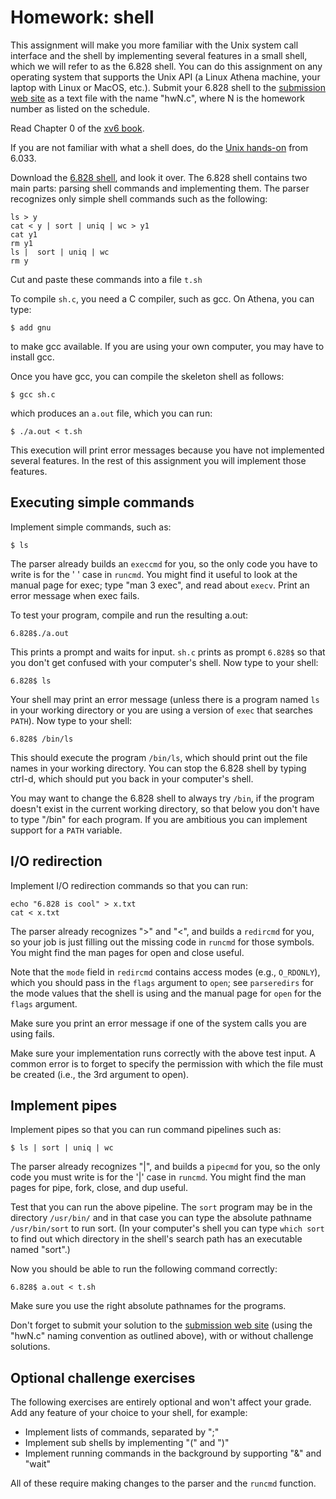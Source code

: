 Homework: shell
===============

This assignment will make you more familiar with the Unix system call
interface and the shell by implementing several features in a small
shell, which we will refer to as the 6.828 shell. You can do this
assignment on any operating system that supports the Unix API (a Linux
Athena machine, your laptop with Linux or MacOS, etc.). Submit your
6.828 shell to the [submission web
site](https://6828.scripts.mit.edu/2018/handin.py/) as a text file with
the name \"hwN.c\", where N is the homework number as listed on the
schedule.

Read Chapter 0 of the [xv6
book](https://pdos.csail.mit.edu/6.828/2018/xv6/book-rev10.pdf).

If you are not familiar with what a shell does, do the [Unix
hands-on](http://web.mit.edu/6.033/www/assignments/handson-unix.html)
from 6.033.

Download the [6.828
shell](https://pdos.csail.mit.edu/6.828/2018/homework/sh.c), and look it
over. The 6.828 shell contains two main parts: parsing shell commands
and implementing them. The parser recognizes only simple shell commands
such as the following:

    ls > y
    cat < y | sort | uniq | wc > y1
    cat y1
    rm y1
    ls |  sort | uniq | wc
    rm y

Cut and paste these commands into a file `t.sh`

To compile `sh.c`, you need a C compiler, such as gcc. On Athena, you
can type:

    $ add gnu

to make gcc available. If you are using your own computer, you may have
to install gcc.

Once you have gcc, you can compile the skeleton shell as follows:

    $ gcc sh.c

which produces an `a.out` file, which you can run:

    $ ./a.out < t.sh

This execution will print error messages because you have not
implemented several features. In the rest of this assignment you will
implement those features.

Executing simple commands
-------------------------

Implement simple commands, such as:

    $ ls

The parser already builds an `execcmd` for you, so the only code you
have to write is for the \' \' case in `runcmd`. You might find it
useful to look at the manual page for exec; type \"man 3 exec\", and
read about `execv`. Print an error message when exec fails.

To test your program, compile and run the resulting a.out:

    6.828$./a.out

This prints a prompt and waits for input. `sh.c` prints as prompt
`6.828$` so that you don\'t get confused with your computer\'s shell.
Now type to your shell:

    6.828$ ls

Your shell may print an error message (unless there is a program named
`ls` in your working directory or you are using a version of `exec` that
searches `PATH`). Now type to your shell:

    6.828$ /bin/ls

This should execute the program `/bin/ls`, which should print out the
file names in your working directory. You can stop the 6.828 shell by
typing ctrl-d, which should put you back in your computer\'s shell.

You may want to change the 6.828 shell to always try `/bin`, if the
program doesn\'t exist in the current working directory, so that below
you don\'t have to type \"/bin\" for each program. If you are ambitious
you can implement support for a `PATH` variable.

I/O redirection
---------------

Implement I/O redirection commands so that you can run:

    echo "6.828 is cool" > x.txt
    cat < x.txt

The parser already recognizes \"\>\" and \"\<\", and builds a `redircmd`
for you, so your job is just filling out the missing code in `runcmd`
for those symbols. You might find the man pages for open and close
useful.

Note that the `mode` field in `redircmd` contains access modes (e.g.,
`O_RDONLY`), which you should pass in the `flags` argument to `open`;
see `parseredirs` for the mode values that the shell is using and the
manual page for `open` for the `flags` argument.

Make sure you print an error message if one of the system calls you are
using fails.

Make sure your implementation runs correctly with the above test input.
A common error is to forget to specify the permission with which the
file must be created (i.e., the 3rd argument to open).

Implement pipes
---------------

Implement pipes so that you can run command pipelines such as:

    $ ls | sort | uniq | wc

The parser already recognizes \"\|\", and builds a `pipecmd` for you, so
the only code you must write is for the \'\|\' case in `runcmd`. You
might find the man pages for pipe, fork, close, and dup useful.

Test that you can run the above pipeline. The `sort` program may be in
the directory `/usr/bin/` and in that case you can type the absolute
pathname `/usr/bin/sort` to run sort. (In your computer\'s shell you can
type `which sort` to find out which directory in the shell\'s search
path has an executable named \"sort\".)

Now you should be able to run the following command correctly:

    6.828$ a.out < t.sh

Make sure you use the right absolute pathnames for the programs.

Don\'t forget to submit your solution to the [submission web
site](https://6828.scripts.mit.edu/2018/handin.py/) (using the \"hwN.c\"
naming convention as outlined above), with or without challenge
solutions.

Optional challenge exercises
----------------------------

The following exercises are entirely optional and won\'t affect your
grade. Add any feature of your choice to your shell, for example:

-   Implement lists of commands, separated by \";\"
-   Implement sub shells by implementing \"(\" and \")\"
-   Implement running commands in the background by supporting \"&\" and
    \"wait\"

All of these require making changes to the parser and the `runcmd`
function.

